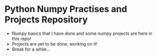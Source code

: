 # Python Numpy Practises and Projects Repository

- Numpy basics that I have done and some numpy projects are here in this repo!
- Projects are yet to be done, working on it!
- Break for a while...
